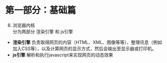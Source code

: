 # 第一部分：基础篇
8. 浏览器内核  
分为两部分 渲染引擎 和 js引擎  
+ **渲染引擎** 负责取得网页的内容（HTML、XML、图像等等）、整理讯息（例如加入CSS等），以及计算网页的显示方式，然后会输出至显示器或打印机。
+ **js引擎** 解析和执行javascript来实现网页的动态效果